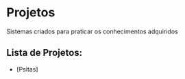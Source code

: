 # Projetos

Sistemas criados para praticar os conhecimentos adquiridos

## Lista de Projetos:

- [Psitas]